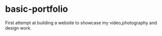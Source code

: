 # basic-portfolio
First attempt at building a website to showcase my video,photography and design work. 
